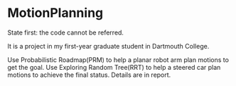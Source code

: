 MotionPlanning
==============

State first: the code cannot be referred.

It is a project in my first-year graduate student in Dartmouth College.


Use Probabilistic Roadmap(PRM) to help a planar robot arm plan motions to get the goal. Use Exploring Random Tree(RRT) to help a steered car plan motions to achieve the final status. Details are in report.
